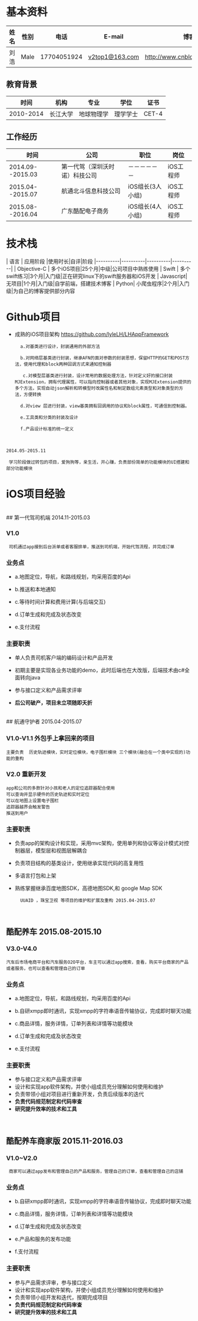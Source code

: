 # 基本资料


| 姓名 | 性别 |电话 |E-mail |博客
|----------|----------|----------|----------|----------|
|  刘浩 |  Male |17704051924|v2top1@163.com|http://www.cnblogs.com/lyleLH

##  教育背景
| 时间 | 机构 |专业|学位|证书
|----------|----------|----------|----------|----------|
|  2010-2014 |  长江大学|地球物理学|理学学士| CET-4

##  工作经历
| 时间 | 公司 |职位|岗位
|----------|----------|----------|----------|
|  2014.09--2015.03 | 第一代驾（深圳沃时诺）科技公司|－－－－－－|iOS工程师
|  2015.04--2015.07 | 航通北斗信息科技公司|iOS组长(3人小组)|iOS工程师
|  2015.08--2016.04| 广东酷配电子商务|iOS组长(4人小组)|iOS工程师


# 技术栈
| 语言 | 应用阶段 |使用时长|自评|阶段
|----------|----------|----------|----------|
|  Objective-C | 多个iOS项目|25个月|中级|公司项目中熟练使用
|  Swift | 多个swift练习|3个月|入门级|正在研究linux下的swift服务器和iOS开发
|  Javascript| 无项目|1个月|入门级|自学前端，搭建技术博客
|  Python|	小爬虫程序|2个月|入门级|为自己的博客提供部分内容



# Github项目

	
- 成熟的iOS项目架构 <https://github.com/lyleLH/LHAppFramework>  

		a.对基类进行设计，封装通用的外部方法
		
		b.对网络层基类进行封装，继承AFN的面对参数的封装思想，保留HTTP的GET和POST方法，使用代理和block两种回调方式来通知控制器

		 c.对模型层基类进行封装，设计常用的数据处理方法，针对定义好的接口封装MJExtension，拥有代理属性，可以指向控制器或者其他对象，实现MJExtension提供的多个方法，实现自动json解析和转模型时改属性名和制定数组元素类型和对象类型的方法，方便转换
		 
		d.对view 层进行封装，view基类拥有回调用的协议和block属性，可通信到控制器。
		
		e.工具类和分类的封装及设计
		
		f.产品设计标准的统一定义

<br/>




	
	
	2014.05-2015.11
	
	 学习阶段做过转包的项目，爱狗狗等，亲生活，开心赚，负责部份简单的功能模块的UI搭建和部分功能模块 

# iOS项目经验
<br/>
## 第一代驾司机端  2014.11-2015.03

### V1.0
	 司机通过app接到后台派单或者客服排单，推送到司机端，开始代驾流程，并完成订单

### 业务点   

- a.地图定位，导航，和路线规划，均采用百度的Api

- b.推送和本地通知

- c.等待时间计算和费用计算(与后端交互)

- d.订单生成和完成及状态改变

- e.支付流程

### 主要职责

- 单人负责司机客户端的编码设计和产品开发
- 初期主要是实现各业务功能的demo，此时后端也在大改版，后端技术由c#全面转向java
- 参与接口定义和产品需求评审

- **后公司破产，项目未立项随即夭折**

<br/>
## 航通守护者 2015.04-2015.07
	
### V1.0-V1.1  外包手上拿回来的项目   


	主要负责  历史轨迹模块，实时定位模块，电子围栏模块 三个模块(融合在一个类中实现的)功能的重构  

### V2.0 重新开发  
	 
	app和公司的多款针对小孩和老人的定位追踪器配合使用
	可以查询并显示硬件的历史轨迹和实时定位
	可以在地图上设置电子围栏
	追踪器越界会触发警告
	推送到用户

### 主要职责  
- 负责app的架构设计和实现，采用mvc架构，使用单列和协议等设计模式对控制器层，模型层和视图层解耦合

- 负责项目结构的基类设计，使用继承实现代码的高复用性

- 多语言打包和上架

- 熟练掌握继承百度地图SDK，高德地图SDK,和 google Map SDK
	
		UUAID ，珠宝卫视 等项目的维护和扩展及重构 2015.04-2015.07
<br/>

## 酷配养车  2015.08-2015.10


### V3.0-V4.0
	汽车后市场电商平台和汽车服务O2O平台，车主可以通过app搜索，查看，购买平台商家的产品或者服务，也可以查看和管理自己的订单

### 业务点    

- a.地图定位，导航，和路线规划，均采用百度的Api

- b.自研xmpp即时通讯，实现xmpp的字符串语音传输协议，完成即时聊天功能

- c.商品详情，服务详情，订单列表和详情等功能模块

- d.订单生成和完成及状态改变

- e.支付流程

### 主要职责

- 参与接口定义和产品需求评审
- 设计和实现app软件架构，并使小组成员充分理解如何使用和维护
- 负责带领小组对项目进行重新开发，负责后续版本的迭代
- **负责代码规范制定和代码审查**
- **研究提升效率的技术和工具**

<br/>

## 酷配养车商家版  2015.11-2016.03
### V1.0~V2.0
	 商家可以通过app发布和管理自己的产品和服务，管理自己的订单，查看和管理自己的店铺

### 业务点   


- b.自研xmpp即时通讯，实现xmpp的字符串语音传输协议，完成即时聊天功能

- c.商品详情，服务详情，订单列表和详情等功能模块

- d.订单生成和完成及状态改变

- e.产品和服务的发布功能

- f.支付流程

### 主要职责

- 参与产品需求评审，参与接口定义
- 设计和实现app软件架构，并使小组成员充分理解如何使用和维护
- 负责带领小组开发和迭代，按期完成项目
- **负责代码规范制定和代码审查**
- **研究提升效率的技术和工具**



